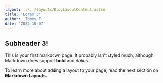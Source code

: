 ```yaml
---
layout: ../../layouts/BlogLayoutContent.astro
title: 'Lorem 3'
author: 'Tommy F.'
date: '2022-10-07'
---
```


## Subheader 3!

This is your first markdown page. It probably isn't styled much, although
Markdown does support **bold** and _italics._

To learn more about adding a layout to your page, read the next section on **Markdown Layouts.**
